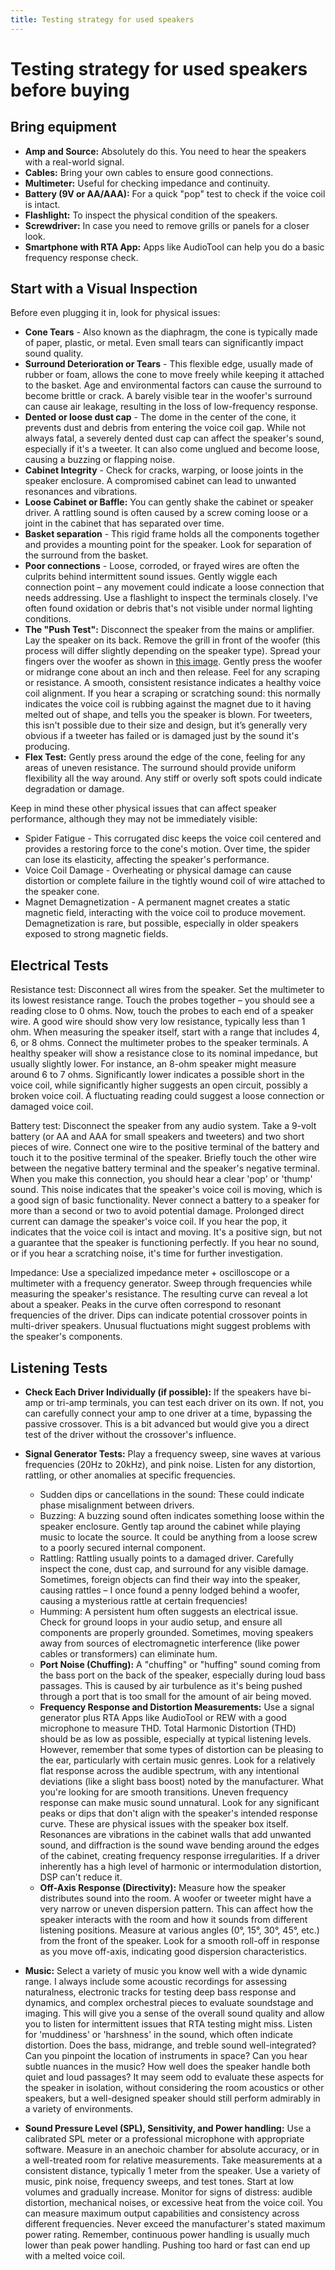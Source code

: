 ```yaml
---
title: Testing strategy for used speakers
---
```

# Testing strategy for used speakers before buying

## Bring equipment

* **Amp and Source:** Absolutely do this. You need to hear the speakers with a real-world signal.
* **Cables:** Bring your own cables to ensure good connections.
* **Multimeter:** Useful for checking impedance and continuity.
* **Battery (9V or AA/AAA):** For a quick "pop" test to check if the voice coil is intact.
* **Flashlight:** To inspect the physical condition of the speakers.
* **Screwdriver:** In case you need to remove grills or panels for a closer look.
* **Smartphone with RTA App:** Apps like AudioTool can help you do a basic frequency response check.

## Start with a Visual Inspection

Before even plugging it in, look for physical issues:

* **Cone Tears** - Also known as the diaphragm, the cone is typically made of paper, plastic, or metal. Even small tears can significantly impact sound quality.
* **Surround Deterioration or Tears** - This flexible edge, usually made of rubber or foam, allows the cone to move freely while keeping it attached to the basket. Age and environmental factors can cause the surround to become brittle or crack. A barely visible tear in the woofer's surround can cause air leakage, resulting in the loss of low-frequency response.
* **Dented or loose dust cap** - The dome in the center of the cone, it prevents dust and debris from entering the voice coil gap. While not always fatal, a severely dented dust cap can affect the speaker's sound, especially if it's a tweeter. It can also come unglued and become loose, causing a buzzing or flapping noise.
* **Cabinet Integrity** - Check for cracks, warping, or loose joints in the speaker enclosure. A compromised cabinet can lead to unwanted resonances and vibrations.
* **Loose Cabinet or Baffle:** You can gently shake the cabinet or speaker driver. A rattling sound is often caused by a screw coming loose or a joint in the cabinet that has separated over time.
* **Basket separation** - This rigid frame holds all the components together and provides a mounting point for the speaker. Look for separation of the surround from the basket.
* **Poor connections** - Loose, corroded, or frayed wires are often the culprits behind intermittent sound issues. Gently wiggle each connection point – any movement could indicate a loose connection that needs addressing. Use a flashlight to inspect the terminals closely. I've often found oxidation or debris that's not visible under normal lighting conditions.
* **The "Push Test":** Disconnect the speaker from the mains or amplifier. Lay the speaker on its back. Remove the grill in front of the woofer (this process will differ slightly depending on the speaker type). Spread your fingers over the woofer as shown in [this image](https://d1a8kn6948200h.cloudfront.net/media/blog/Did_I_blow_up_my_speaker.jpg). Gently press the woofer or midrange cone about an inch and then release. Feel for any scraping or resistance. A smooth, consistent resistance indicates a healthy voice coil alignment. If you hear a scraping or scratching sound: this normally indicates the voice coil is rubbing against the magnet due to it having melted out of shape, and tells you the speaker is blown. For tweeters, this isn't possible due to their size and design, but it’s generally very obvious if a tweeter has failed or is damaged just by the sound it's producing.
* **Flex Test:** Gently press around the edge of the cone, feeling for any areas of uneven resistance. The surround should provide uniform flexibility all the way around. Any stiff or overly soft spots could indicate degradation or damage.

Keep in mind these other physical issues that can affect speaker performance, although they may not be immediately visible:
* Spider Fatigue - This corrugated disc keeps the voice coil centered and provides a restoring force to the cone's motion. Over time, the spider can lose its elasticity, affecting the speaker's performance.
* Voice Coil Damage - Overheating or physical damage can cause distortion or complete failure in the tightly wound coil of wire attached to the speaker cone.
* Magnet Demagnetization - A permanent magnet creates a static magnetic field, interacting with the voice coil to produce movement. Demagnetization is rare, but possible, especially in older speakers exposed to strong magnetic fields.

## Electrical Tests

Resistance test: Disconnect all wires from the speaker. Set the multimeter to its lowest resistance range. Touch the probes together – you should see a reading close to 0 ohms. Now, touch the probes to each end of a speaker wire. A good wire should show very low resistance, typically less than 1 ohm. When measuring the speaker itself, start with a range that includes 4, 6, or 8 ohms. Connect the multimeter probes to the speaker terminals. A healthy speaker will show a resistance close to its nominal impedance, but usually slightly lower. For instance, an 8-ohm speaker might measure around 6 to 7 ohms. Significantly lower indicates a possible short in the voice coil, while significantly higher suggests an open circuit, possibly a broken voice coil. A fluctuating reading could suggest a loose connection or damaged voice coil.

Battery test: Disconnect the speaker from any audio system. Take a 9-volt battery (or AA and AAA for small speakers and tweeters) and two short pieces of wire. Connect one wire to the positive terminal of the battery and touch it to the positive terminal of the speaker. Briefly touch the other wire between the negative battery terminal and the speaker's negative terminal. When you make this connection, you should hear a clear 'pop' or 'thump' sound. This noise indicates that the speaker's voice coil is moving, which is a good sign of basic functionality. Never connect a battery to a speaker for more than a second or two to avoid potential damage. Prolonged direct current can damage the speaker's voice coil. If you hear the pop, it indicates that the voice coil is intact and moving. It's a positive sign, but not a guarantee that the speaker is functioning perfectly. If you hear no sound, or if you hear a scratching noise, it's time for further investigation.

Impedance: Use a specialized impedance meter + oscilloscope or a multimeter with a frequency generator. Sweep through frequencies while measuring the speaker's resistance. The resulting curve can reveal a lot about a speaker. Peaks in the curve often correspond to resonant frequencies of the driver. Dips can indicate potential crossover points in multi-driver speakers.  Unusual fluctuations might suggest problems with the speaker's components.

## Listening Tests

* **Check Each Driver Individually (if possible):** If the speakers have bi-amp or tri-amp terminals, you can test each driver on its own. If not, you can carefully connect your amp to one driver at a time, bypassing the passive crossover. This is a bit advanced but would give you a direct test of the driver without the crossover's influence.

* **Signal Generator Tests:** Play a frequency sweep, sine waves at various frequencies (20Hz to 20kHz), and pink noise. Listen for any distortion, rattling, or other anomalies at specific frequencies.
    * Sudden dips or cancellations in the sound: These could indicate phase misalignment between drivers.
    * Buzzing: A buzzing sound often indicates something loose within the speaker enclosure. Gently tap around the cabinet while playing music to locate the source. It could be anything from a loose screw to a poorly secured internal component.
    * Rattling: Rattling usually points to a damaged driver. Carefully inspect the cone, dust cap, and surround for any visible damage. Sometimes, foreign objects can find their way into the speaker, causing rattles – I once found a penny lodged behind a woofer, causing a mysterious rattle at certain frequencies!
    * Humming: A persistent hum often suggests an electrical issue. Check for ground loops in your audio setup, and ensure all components are properly grounded. Sometimes, moving speakers away from sources of electromagnetic interference (like power cables or transformers) can eliminate hum.
    * **Port Noise (Chuffing):** A "chuffing" or "huffing" sound coming from the bass port on the back of the speaker, especially during loud bass passages. This is caused by air turbulence as it's being pushed through a port that is too small for the amount of air being moved.
    * **Frequency Response and Distortion Measurements:** Use a signal generator plus RTA Apps like AudioTool or REW with a good microphone to measure THD. Total Harmonic Distortion (THD) should be as low as possible, especially at typical listening levels. However, remember that some types of distortion can be pleasing to the ear, particularly with certain music genres. Look for a relatively flat response across the audible spectrum, with any intentional deviations (like a slight bass boost) noted by the manufacturer. What you're looking for are smooth transitions. Uneven frequency response can make music sound unnatural. Look for any significant peaks or dips that don't align with the speaker's intended response curve. These are physical issues with the speaker box itself. Resonances are vibrations in the cabinet walls that add unwanted sound, and diffraction is the sound wave bending around the edges of the cabinet, creating frequency response irregularities. If a driver inherently has a high level of harmonic or intermodulation distortion, DSP can't reduce it.
    * **Off-Axis Response (Directivity):** Measure how the speaker distributes sound into the room. A woofer or tweeter might have a very narrow or uneven dispersion pattern. This can affect how the speaker interacts with the room and how it sounds from different listening positions. Measure at various angles (0°, 15°, 30°, 45°, etc.) from the front of the speaker. Look for a smooth roll-off in response as you move off-axis, indicating good dispersion characteristics.

* **Music:** Select a variety of music you know well with a wide dynamic range. I always include some acoustic recordings for assessing naturalness, electronic tracks for testing deep bass response and dynamics, and complex orchestral pieces to evaluate soundstage and imaging. This will give you a sense of the overall sound quality and allow you to listen for intermittent issues that RTA testing might miss. Listen for 'muddiness' or 'harshness' in the sound, which often indicate distortion. Does the bass, midrange, and treble sound well-integrated? Can you pinpoint the location of instruments in space? Can you hear subtle nuances in the music? How well does the speaker handle both quiet and loud passages? It may seem odd to evaluate these aspects for the speaker in isolation, without considering the room acoustics or other speakers, but a well-designed speaker should still perform admirably in a variety of environments.

* **Sound Pressure Level (SPL), Sensitivity, and Power handling:** Use a calibrated SPL meter or a professional microphone with appropriate software. Measure in an anechoic chamber for absolute accuracy, or in a well-treated room for relative measurements. Take measurements at a consistent distance, typically 1 meter from the speaker. Use a variety of music, pink noise, frequency sweeps, and test tones. Start at low volumes and gradually increase. Monitor for signs of distress: audible distortion, mechanical noises, or excessive heat from the voice coil. You can measure maximum output capabilities and consistency across different frequencies. Never exceed the manufacturer's stated maximum power rating. Remember, continuous power handling is usually much lower than peak power handling. Pushing too hard or fast can end up with a melted voice coil.
